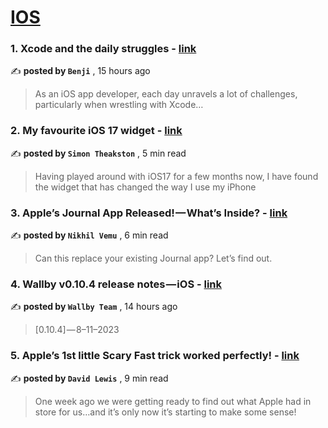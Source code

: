
<h1><a href=https://medium.com/tag/ios/recommended target="_blank" rel="noopener noreferrer">IOS</a></h1>
<h3>1. Xcode and the daily struggles - <a href=https://medium.com/@benlue/xcode-and-the-daily-struggles-9dacfa606850?source=tag_recommended_feed---------0-84----------ios----------31fdd55a_d6c9_4150_bcfd_422197d09285------- target="_blank" rel="noopener noreferrer">link</a></h3>

✍️ **posted by `Benji`** <date> , 15 hours ago</date>

<blockquote>As an iOS app developer, each day unravels a lot of challenges, particularly when wrestling with Xcode…</blockquote>

<h3>2. My favourite iOS 17 widget - <a href=https://medium.com/macoclock/my-favourite-ios-widget-964ce89bacee?source=tag_recommended_feed---------1-107----------ios----------31fdd55a_d6c9_4150_bcfd_422197d09285------- target="_blank" rel="noopener noreferrer">link</a></h3>

✍️ **posted by `Simon Theakston`** <date> , 5 min read</date>

<blockquote>Having played around with iOS17 for a few months now, I have found the widget that has changed the way I use my iPhone</blockquote>

<h3>3. Apple’s Journal App Released! — What’s Inside? - <a href=https://medium.com/macoclock/apples-journal-app-released-what-s-inside-63fdaaa92400?source=tag_recommended_feed---------2-85----------ios----------31fdd55a_d6c9_4150_bcfd_422197d09285------- target="_blank" rel="noopener noreferrer">link</a></h3>

✍️ **posted by `Nikhil Vemu`** <date> , 6 min read</date>

<blockquote>Can this replace your existing Journal app? Let’s find out.</blockquote>

<h3>4. Wallby v0.10.4 release notes — iOS - <a href=https://medium.com/wallby/wallby-v0-10-4-release-notes-ios-e6e153e707e4?source=tag_recommended_feed---------3-84----------ios----------31fdd55a_d6c9_4150_bcfd_422197d09285------- target="_blank" rel="noopener noreferrer">link</a></h3>

✍️ **posted by `Wallby Team`** <date> , 14 hours ago</date>

<blockquote>[0.10.4] — 8–11–2023</blockquote>

<h3>5. Apple’s 1st little Scary Fast trick worked perfectly! - <a href=https://medium.com/macoclock/apples-1st-little-scary-fast-trick-worked-perfectly-68ec2e078ce0?source=tag_recommended_feed---------4-107----------ios----------31fdd55a_d6c9_4150_bcfd_422197d09285------- target="_blank" rel="noopener noreferrer">link</a></h3>

✍️ **posted by `David Lewis`** <date> , 9 min read</date>

<blockquote>One week ago we were getting ready to find out what Apple had in store for us…and it’s only now it’s starting to make some sense!</blockquote>

